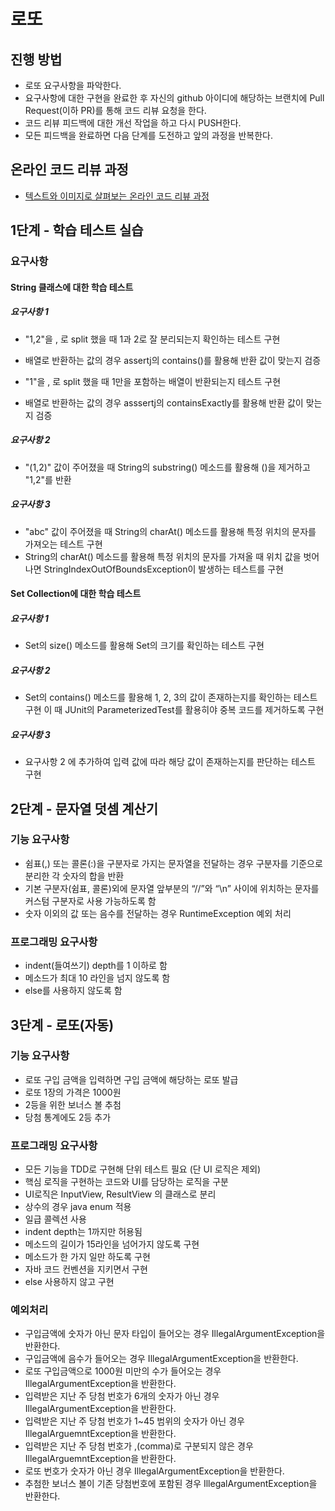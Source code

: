 # 로또
## 진행 방법
* 로또 요구사항을 파악한다.
* 요구사항에 대한 구현을 완료한 후 자신의 github 아이디에 해당하는 브랜치에 Pull Request(이하 PR)를 통해 코드 리뷰 요청을 한다.
* 코드 리뷰 피드백에 대한 개선 작업을 하고 다시 PUSH한다.
* 모든 피드백을 완료하면 다음 단계를 도전하고 앞의 과정을 반복한다.

## 온라인 코드 리뷰 과정
* [텍스트와 이미지로 살펴보는 온라인 코드 리뷰 과정](https://github.com/next-step/nextstep-docs/tree/master/codereview)

## 1단계 - 학습 테스트 실습
### 요구사항
#### String 클래스에 대한 학습 테스트
##### 요구사항 1
* "1,2"을 , 로 split 했을 때 1과 2로 잘 분리되는지 확인하는 테스트 구현
- 배열로 반환하는 값의 경우 assertj의 contains()를 활용해 반환 값이 맞는지 검증
* "1"을 , 로 split 했을 때 1만을 포함하는 배열이 반환되는지 테스트 구현
- 배열로 반환하는 값의 경우 asssertj의 containsExactly를 활용해 반환 값이 맞는지 검증
##### 요구사항 2
* "(1,2)" 값이 주어졌을 때 String의 substring() 메소드를 활용해 ()을 제거하고 "1,2"를 반환
##### 요구사항 3
* "abc" 값이 주어졌을 때 String의 charAt() 메소드를 활용해 특정 위치의 문자를 가져오는 테스트 구현
* String의 charAt() 메소드를 활용해 특정 위치의 문자를 가져올 때 위치 값을 벗어나면 StringIndexOutOfBoundsException이 발생하는 테스트를 구현

#### Set Collection에 대한 학습 테스트
##### 요구사항 1
* Set의 size() 메소드를 활용해 Set의 크기를 확인하는 테스트 구현
##### 요구사항 2
* Set의 contains() 메소드를 활용해 1, 2, 3의 값이 존재하는지를 확인하는 테스트 구현
이 때 JUnit의 ParameterizedTest를 활용히야 중복 코드를 제거하도록 구현
##### 요구사항 3
* 요구사항 2 에 추가하여 입력 값에 따라 해당 값이 존재하는지를 판단하는 테스트 구현

## 2단계 - 문자열 덧셈 계산기
### 기능 요구사항
* 쉼표(,) 또는 콜론(:)을 구분자로 가지는 문자열을 전달하는 경우 구분자를 기준으로 분리한 각 숫자의 합을 반환
* 기본 구분자(쉼표, 콜론)외에 문자열 앞부분의 “//”와 “\n” 사이에 위치하는 문자를 커스텀 구분자로 사용 가능하도록 함
* 숫자 이외의 값 또는 음수를 전달하는 경우 RuntimeException 예외 처리

### 프로그래밍 요구사항
* indent(들여쓰기) depth를 1 이하로 함
* 메소드가 최대 10 라인을 넘지 않도록 함
* else를 사용하지 않도록 함

## 3단계 - 로또(자동)
### 기능 요구사항
* 로또 구입 금액을 입력하면 구입 금액에 해당하는 로또 발급
* 로또 1장의 가격은 1000원
* 2등을 위한 보너스 볼 추첨
* 당첨 통계에도 2등 추가

### 프로그래밍 요구사항
* 모든 기능을 TDD로 구현해 단위 테스트 필요 (단 UI 로직은 제외)
* 핵심 로직을 구현하는 코드와 UI를 담당하는 로직을 구분
* UI로직은 InputView, ResultView 의 클래스로 분리
* 상수의 경우 java enum 적용
* 일급 콜렉션 사용
* indent depth는 1까지만 허용됨
* 메소드의 길이가 15라인을 넘어가지 않도록 구현
* 메소드가 한 가지 일만 하도록 구현
* 자바 코드 컨벤션을 지키면서 구현
* else 사용하지 않고 구현

### 예외처리
* 구입금액에 숫자가 아닌 문자 타입이 들어오는 경우 IllegalArgumentException을 반환한다.
* 구입금액에 음수가 들어오는 경우 IllegalArgumentException을 반환한다.
* 로또 구입금액으로 1000원 미만의 수가 들어오는 경우 IllegalArgumentException을 반환한다.
* 입력받은 지난 주 당첨 번호가 6개의 숫자가 아닌 경우 IllegalArgumentException을 반환한다.
* 입력받은 지난 주 당첨 번호가 1~45 범위의 숫자가 아닌 경우 IllegalArguemntException을 반환한다.
* 입력받은 지난 주 당첨 번호가 ,(comma)로 구분되지 않은 경우 IllegalArguemntException을 반환한다.
* 로또 번호가 숫자가 아닌 경우 IllegalArgumentException을 반환한다.
* 추첨한 보너스 볼이 기존 당첨번호에 포함된 경우 IllegalArgumentException을 반환한다.